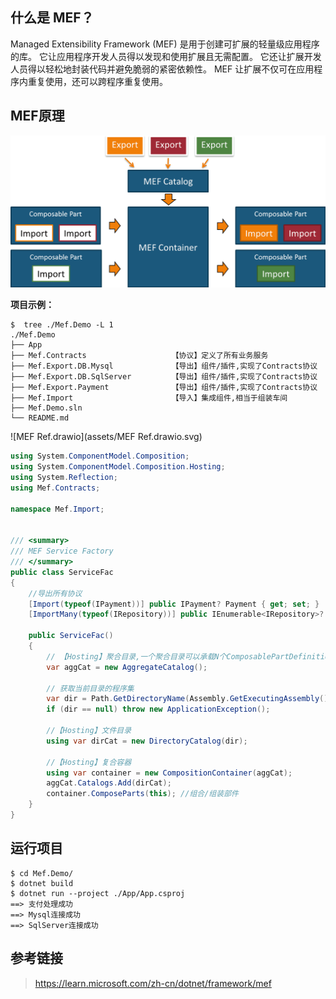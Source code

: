 

## 什么是 MEF？

Managed Extensibility Framework (MEF) 是用于创建可扩展的轻量级应用程序的库。  它让应用程序开发人员得以发现和使用扩展且无需配置。 它还让扩展开发人员得以轻松地封装代码并避免脆弱的紧密依赖性。 MEF  让扩展不仅可在应用程序内重复使用，还可以跨程序重复使用。



## MEF原理

![mef2](assets/mef2.png)



**项目示例：**

```shell
$  tree ./Mef.Demo -L 1
./Mef.Demo
├── App
├── Mef.Contracts					【协议】定义了所有业务服务
├── Mef.Export.DB.Mysql				【导出】组件/插件,实现了Contracts协议
├── Mef.Export.DB.SqlServer		    【导出】组件/插件,实现了Contracts协议
├── Mef.Export.Payment				【导出】组件/插件,实现了Contracts协议
├── Mef.Import						【导入】集成组件,相当于组装车间
├── Mef.Demo.sln
└── README.md
```
![MEF Ref.drawio](assets/MEF Ref.drawio.svg)

```c#
using System.ComponentModel.Composition;
using System.ComponentModel.Composition.Hosting;
using System.Reflection;
using Mef.Contracts;

namespace Mef.Import;


/// <summary>
/// MEF Service Factory
/// </summary>
public class ServiceFac
{
    //导出所有协议
    [Import(typeof(IPayment))] public IPayment? Payment { get; set; }
    [ImportMany(typeof(IRepository))] public IEnumerable<IRepository>? Repositories { get; set; }

    public ServiceFac()
    {
        // 【Hosting】聚合目录,一个聚合目录可以承载N个ComposablePartDefinition
        var aggCat = new AggregateCatalog();

        // 获取当前目录的程序集
        var dir = Path.GetDirectoryName(Assembly.GetExecutingAssembly().Location);
        if (dir == null) throw new ApplicationException();

        //【Hosting】文件目录
        using var dirCat = new DirectoryCatalog(dir);
        
        //【Hosting】复合容器
        using var container = new CompositionContainer(aggCat);
        aggCat.Catalogs.Add(dirCat);
        container.ComposeParts(this); //组合/组装部件
    }
}
```



## 运行项目

```shell
$ cd Mef.Demo/
$ dotnet build
$ dotnet run --project ./App/App.csproj 
==> 支付处理成功
==> Mysql连接成功
==> SqlServer连接成功
```





## 参考链接

> https://learn.microsoft.com/zh-cn/dotnet/framework/mef





